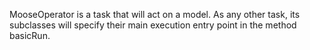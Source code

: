 MooseOperator is a task that will act on a model. As any other task, its subclasses will specify their main execution entry point in the method basicRun.

